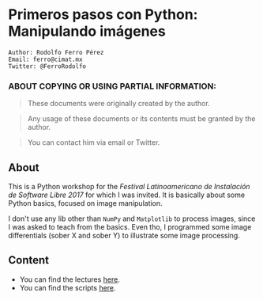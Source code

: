 # Primeros pasos con Python: Manipulando imágenes

```
Author: Rodolfo Ferro Pérez
Email: ferro@cimat.mx
Twitter: @FerroRodolfo
```
### ABOUT COPYING OR USING PARTIAL INFORMATION:
> These documents were originally created by the author.

> Any usage of these documents or its contents must be granted by the author.

> You can contact him via email or Twitter.


## About

This is a Python workshop for the *Festival Latinoamericano de Instalación de Software Libre 2017* for which I was invited. It is basically about some Python basics, focused on image manipulation.

I don't use any lib other than `NumPy` and `Matplotlib` to process images, since I was asked to teach from the basics. Even tho, I programmed some image differentials (sober X and sober Y) to illustrate some image processing.


## Content
* You can find the lectures [here]().
* You can find the scripts [here]().
